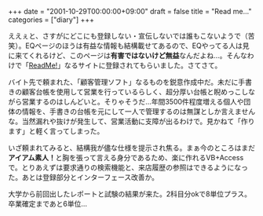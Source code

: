 +++
date = "2001-10-29T00:00:00+09:00"
draft = false
title = "Read me..."
categories = ["diary"]
+++

ええぇと、さすがにどこにも登録しない・宣伝しないでは誰もこないようで（苦笑）。EQページのほうは有益な情報も結構載せてあるので、EQやってる人は見に来てくれるけど、このページは<strong>有害ではないけど無益</strong>なんだよね…。そんなわけで「<a href="http://www.readmej.com/">ReadMe!</a>」なるサイトに登録されてもらいました。さてさて。

バイト先で頼まれた、「顧客管理ソフト」なるものを鋭意作成中だ。未だに手書きの顧客台帳を使用して営業を行っているらしく、超分厚い台帳と睨めっこしながら営業するのはしんどいと。そりゃそうだ…年間3500件程度増える個人や団体の情報を、手書きの台帳を元にして一人で管理するのは無謀としか言えませんな。当然漏れや抜けが発生して、営業活動に支障が出るわけで。見かねて「作ります」と軽く言ってしまった。

いざ頼まれてみると、結構我が儘な仕様を提示され焦る。まぁ今のところはまだ<strong>アイアム素人！</strong>と胸を張って言える身分であるため、楽に作れるVB+Accessで。とりあえずは要求通りの検索機能と、来店履歴の参照はできるようになった。あとは登録部分とインターフェース改善か。

大学から前回出したレポートと試験の結果が来た。2科目分okで8単位プラス。卒業確定まであと6単位…
